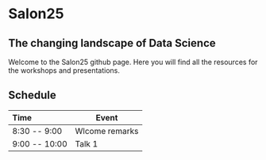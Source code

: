 # Salon25
## The changing landscape of Data Science
Welcome to the Salon25 github page. Here you will find all the resources for the workshops and presentations.

## Schedule

| Time | Event |
| :------- | ------- |
| 8:30 -- 9:00 | Wlcome remarks |
| 9:00 -- 10:00 | Talk 1 |
